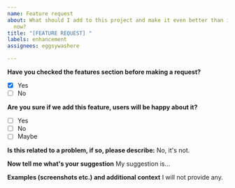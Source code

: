```yaml
---
name: Feature request
about: What should I add to this project and make it even better than it is right
  now?
title: "[FEATURE REQUEST] "
labels: enhancement
assignees: eggsywashere

---
```


**Have you checked the features section before making a request?**
- [x] Yes
- [ ] No

**Are you sure if we add this feature, users will be happy about it?**
- [ ] Yes
- [ ] No
- [ ] Maybe

**Is this related to a problem, if so, please describe:**
No, it's not.

**Now tell me what's your suggestion**
My suggestion is...

**Examples (screenshots etc.) and additional context**
I will not provide any.
